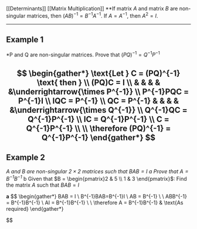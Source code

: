 [[Determinants]] [[Matrix Multiplication]]
**If matrix $A$ and matrix $B$ are non-singular matrices, then $(AB)^{-1}=B^{-1}A^{-1}$.
If $A = A^{-1}$, then $A^{2} = I$.

---
## Example 1
*P and Q are non-singular matrices. Prove that $(PQ)^{-1} = Q^{-1}P^{-1}$

$$
\begin{gather*}
\text{Let } C = (PQ)^{-1} \text{ then } \\ (PQ)C = I \\
& & & & &\underrightarrow{\times P^{-1}} \\ 
P^{-1}PQC = P^{-1}I \\
IQC = P^{-1} \\
QC = P^{-1}
& & & & &\underrightarrow{\times Q^{-1}} \\ 
Q^{-1}QC = Q^{-1}P^{-1} \\
IC = Q^{-1}P^{-1} \\
C = Q^{-1}P^{-1} \\ \\
\therefore (PQ)^{-1} = Q^{-1}P^{-1}
\end{gather*}
$$
--- 
## Example 2
*$A$ and $B$ are non-singular $2 \times 2$ matrices such that $BAB = I$*
*a Prove that $A=B^{-1}B^{-1}$*
b Given that $B = \begin{pmatrix}2 & 5  \\ 1 & 3 \end{pmatrix}$: Find the matrix $A$ such that $BAB=I$

**a**
$$
\begin{gather*}
BAB = I \\
B^{-1}BAB=B^{-1}I \\
AB = B^{-1} \\ \\
ABB^{-1} = B^{-1}B^{-1} \\
AI = B^{-1}B^{-1} \\ \\
\therefore A = B^{-1}B^{-1} & \text{As required}
\end{gather*}

$$


